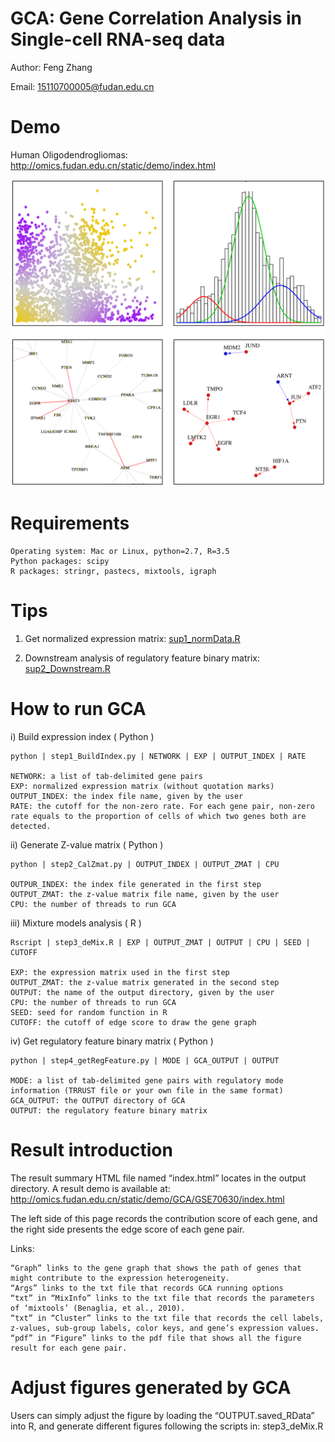 # GCA: Gene Correlation Analysis in Single-cell RNA-seq data

Author: Feng Zhang

Email: 15110700005@fudan.edu.cn

# Demo

Human Oligodendrogliomas: http://omics.fudan.edu.cn/static/demo/index.html

![image](/image.png "image")

# Requirements

    Operating system: Mac or Linux, python=2.7, R=3.5    
    Python packages: scipy    
    R packages: stringr, pastecs, mixtools, igraph

# Tips

1. Get normalized expression matrix:  [sup1_normData.R](/sup1_normData.R) 

2. Downstream analysis of regulatory feature binary matrix: [sup2_Downstream.R](/sup2_Downstream.R)

# How to run GCA

i) Build expression index ( Python )

    python | step1_BuildIndex.py | NETWORK | EXP | OUTPUT_INDEX | RATE
    
    NETWORK: a list of tab-delimited gene pairs 
    EXP: normalized expression matrix (without quotation marks)    
    OUTPUT_INDEX: the index file name, given by the user   
    RATE: the cutoff for the non-zero rate. For each gene pair, non-zero rate equals to the proportion of cells of which two genes both are detected. 

ii) Generate Z-value matrix ( Python )

    python | step2_CalZmat.py | OUTPUT_INDEX | OUTPUT_ZMAT | CPU    
    
    OUTPUR_INDEX: the index file generated in the first step    
    OUTPUT_ZMAT: the z-value matrix file name, given by the user   
    CPU: the number of threads to run GCA 

iii) Mixture models analysis ( R )

    Rscript | step3_deMix.R | EXP | OUTPUT_ZMAT | OUTPUT | CPU | SEED | CUTOFF
    
    EXP: the expression matrix used in the first step
    OUTPUT_ZMAT: the z-value matrix generated in the second step
    OUTPUT: the name of the output directory, given by the user
    CPU: the number of threads to run GCA 
    SEED: seed for random function in R
    CUTOFF: the cutoff of edge score to draw the gene graph
    
iv) Get regulatory feature binary matrix ( Python )

    python | step4_getRegFeature.py | MODE | GCA_OUTPUT | OUTPUT
    
    MODE: a list of tab-delimited gene pairs with regulatory mode information (TRRUST file or your own file in the same format)
    GCA_OUTPUT: the OUTPUT directory of GCA
    OUTPUT: the regulatory feature binary matrix
    
    
# Result introduction

The result summary HTML file named “index.html” locates in the output directory. A result demo is available at: http://omics.fudan.edu.cn/static/demo/GCA/GSE70630/index.html

The left side of this page records the contribution score of each gene, and the right side presents the edge score of each gene pair.

Links:

    “Graph” links to the gene graph that shows the path of genes that might contribute to the expression heterogeneity. 
    “Args” links to the txt file that records GCA running options 
    “txt” in “MixInfo” links to the txt file that records the parameters of ‘mixtools’ (Benaglia, et al., 2010).
    “txt” in “Cluster” links to the txt file that records the cell labels, z-values, sub-group labels, color keys, and gene’s expression values.
    “pdf” in “Figure” links to the pdf file that shows all the figure result for each gene pair.

# Adjust figures generated by GCA 

Users can simply adjust the figure by loading the “OUTPUT.saved_RData” into R, and generate different figures following the scripts in: step3_deMix.R
